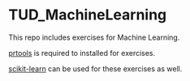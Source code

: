 # TUD_MachineLearning

This repo includes exercises for Machine Learning. 

[prtools](https://github.com/DMJTax/prtools) is required to installed for exercises. 

[scikit-learn](https://scikit-learn.org/stable/) can be used for these exercises as well. 